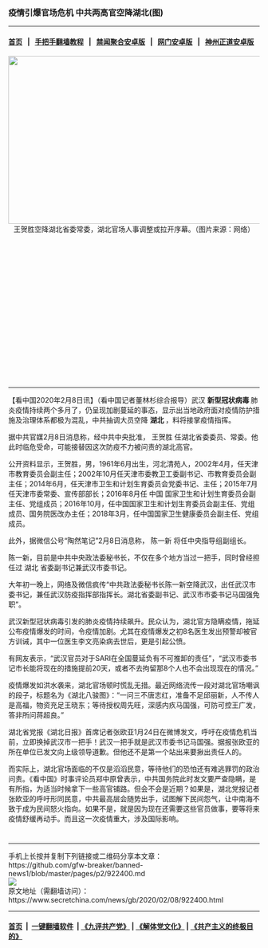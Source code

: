 ### 疫情引爆官场危机 中共两高官空降湖北(图)
------------------------

#### [首页](https://github.com/gfw-breaker/banned-news1/blob/master/README.md) &nbsp;&nbsp;|&nbsp;&nbsp; [手把手翻墙教程](https://github.com/gfw-breaker/guides/wiki) &nbsp;&nbsp;|&nbsp;&nbsp; [禁闻聚合安卓版](https://github.com/gfw-breaker/bn-android) &nbsp;&nbsp;|&nbsp;&nbsp; [网门安卓版](https://github.com/oGate2/oGate) &nbsp;&nbsp;|&nbsp;&nbsp; [神州正道安卓版](https://github.com/SzzdOgate/update) 



<div class="article_right" style="fone-color:#000">
 <p style="text-align: center;">
  <img alt="" src="https://img3.secretchina.com/pic/2020/2-8/p2623221a836009850-ss.jpg" style="height:337px; width:600px"/>
  <br>
   王贺胜空降湖北省委常委，湖北官场人事调整或拉开序幕。（图片来源：网络）
   <span id="hideid" name="hideid" style="color:red;display:none;">
    <span href="https://www.secretchina.com">
    </span>
   </span>
  </br>
 </p>
 <div id="txt-mid1-t21-2017">
  <ins class="adsbygoogle" data-ad-client="ca-pub-1276641434651360" data-ad-slot="2451032099" style="display:inline-block;width:336px;height:280px">
  </ins>
  

---


  </div>
 </div>
 <p>
  【看中国2020年2月8日讯】（看中国记者董林杉综合报导）武汉
  <strong>
   <span href="https://www.secretchina.com/news/gb/tag/新型冠状病毒" target="_blank">
    新型冠状病毒
   </span>
  </strong>
  肺炎疫情持续两个多月了，仍呈现加剧蔓延的事态，显示出当地政府面对疫情防护措施及治理体系都极为混乱，中共抽调大员空降
  <strong>
   湖北
  </strong>
  ，料将接掌疫情指挥。
  <span id="hideid" name="hideid" style="color:red;display:none;">
   <span href="https://www.secretchina.com">
   </span>
  </span>
 </p>
 <p>
  据中共官媒2月8日消息称，经中共中央批准，
  <span href="https://www.secretchina.com/news/gb/tag/王贺胜" target="_blank">
   王贺胜
  </span>
  任湖北省委委员、常委。他此时临危受命，可能接替因这次防疫不力被问责的湖北高官。
 </p>
 <p>
  公开资料显示，王贺胜，男，1961年6月出生，河北清苑人，2002年4月，任天津市教育委员会副主任；2002年10月任天津市委教卫工委副书记、市教育委员会副主任；2014年6月，任天津市卫生和计划生育委员会党委书记、主任；2015年7月任天津市委常委、宣传部部长；2016年8月任
  <span href="https://www.secretchina.com" target="_blank">
   中国
  </span>
  国家卫生和计划生育委员会副主任、党组成员；2016年10月，任中国国家卫生和计划生育委员会副主任、党组成员、国务院医改办主任；2018年3月，任中国国家卫生健康委员会副主任、党组成员。
 </p>
 <p>
  此外，据微信公号“陶然笔记”2月8日消息称，
  <span href="https://www.secretchina.com/news/gb/tag/陈一新" target="_blank">
   陈一新
  </span>
  将任中央指导组副组长。
 </p>
 <p>
  陈一新，目前是中共中央政法委秘书长，不仅在多个地方当过一把手，同时曾经担任过
  <span href="https://www.secretchina.com/news/gb/tag/湖北" target="_blank">
   湖北
  </span>
  省委副书记兼武汉市委书记。
 </p>
 <p>
  大年初一晚上，网络及微信疯传“中共政法委秘书长陈一新空降武汉，出任武汉市委书记，兼任武汉防疫指挥部指挥长。湖北省委副书记、武汉市市委书记马国强免职”。
 </p>
 <p>
  武汉新型冠状病毒引发的肺炎疫情持续飙升。民众认为，湖北官方隐瞒疫情，拖延公布疫情爆发的时间，令疫情加剧。尤其在疫情爆发之初8名医生发出预警却被官方训诫，其中一位医生李文亮染病去世后，更是引起公愤。
 </p>
 <p>
  有网友表示，“武汉官员对于SARI在全国蔓延负有不可推卸的责任”，“武汉市委书记市长能将现在的措施提前20天，或者不去拘留那8个人也不会出现现在的情况。”
 </p>
 <p>
  疫情爆发如洪水袭来，湖北官场顿时慌乱无措。最近网络流传一段对湖北官场嘲讽的段子，标题名为《湖北八骏图》：“一问三不唐志红，准备不足邱丽新，人不传人是高福，物资充足王晓东；等待授权周先旺，深感内疚马国强，可防可控王广发，答非所问蒋超良。”
 </p>
 <p>
  湖北省党报《湖北日报》首席记者张欧亚1月24日在微博发文，呼吁在疫情危机当前，立即换掉武汉市一把手！武汉一把手就是武汉市委书记马国强。据报张欧亚的所在单位已发文向上级领导道歉。但他还不是第一个站出来要揪出责任人的。
 </p>
 <p>
  而实际上，湖北官场面临的不仅是滔滔民意，等待他们的恐怕还有难逃罪罚的政治问责。《看中国》时事评论员郑中原曾表示，中共国务院此时发文要严查隐瞒，是有所指，为适当时候拿下一些高官铺路。但会不会是近期？如果是，湖北党报记者张欧亚的呼吁形同民意，中共最高层会随势出手，试图解下民间怨气，让中南海不致于成为民间怒火指向。如果不是，就是因为现在还需要这些官员做事，要等将来疫情舒缓再动手。而且这一次疫情重大，涉及国际影响。
  <center>
   <div>
    <div id="txt-mid2-t22-2017" style="display: block;  max-height: 351px;  overflow: hidden;">
     <div id="SC-21xxx">
     </div>
     <ins class="adsbygoogle" data-ad-client="ca-pub-1276641434651360" data-ad-format="auto" data-ad-slot="4301710469" data-full-width-responsive="true" style="display:block">
     </ins>
    </div>
   </div>
  </center>
  <div style="padding-top:12px;">
  </div>
 </p>
</div>

<hr/>
手机上长按并复制下列链接或二维码分享本文章：<br/>
https://github.com/gfw-breaker/banned-news1/blob/master/pages/p2/922400.md <br/>
<a href='https://github.com/gfw-breaker/banned-news1/blob/master/pages/p2/922400.md'><img src='https://github.com/gfw-breaker/banned-news1/blob/master/pages/p2/922400.md.png'/></a> <br/>
原文地址（需翻墙访问）：https://www.secretchina.com/news/gb/2020/02/08/922400.html


------------------------
#### [首页](https://github.com/gfw-breaker/banned-news1/blob/master/README.md) &nbsp;|&nbsp; [一键翻墙软件](https://github.com/gfw-breaker/nogfw/blob/master/README.md) &nbsp;| [《九评共产党》](https://github.com/gfw-breaker/9ping.md/blob/master/README.md#九评之一评共产党是什么) | [《解体党文化》](https://github.com/gfw-breaker/jtdwh.md/blob/master/README.md) | [《共产主义的终极目的》](https://github.com/gfw-breaker/gczydzjmd.md/blob/master/README.md)


<img src='http://gfw-breaker.win/banned-news/pages/p2/922400.md' width='0px' height='0px'/>